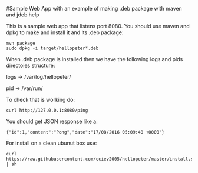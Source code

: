 #Sample Web App with an example of making .deb package with maven and jdeb help

This is a sample web app that listens port 8080.
You should use maven and dpkg to make and install it and its .deb package:

	mvn package
	sudo dpkg -i target/hellopeter*.deb


When .deb package is installed then we have the following logs and pids directoies structure:

logs -> /var/log/hellopeter/

pid -> /var/run/

To check that is working do:

	curl http://127.0.0.1:8080/ping

You should get JSON response like a:

	{"id":1,"content":"Pong","date":"17/08/2016 05:09:40 +0000"} 

For install on a clean ubunut box use:

	curl https://raw.githubusercontent.com/cciev2005/hellopeter/master/install.sh | sh
